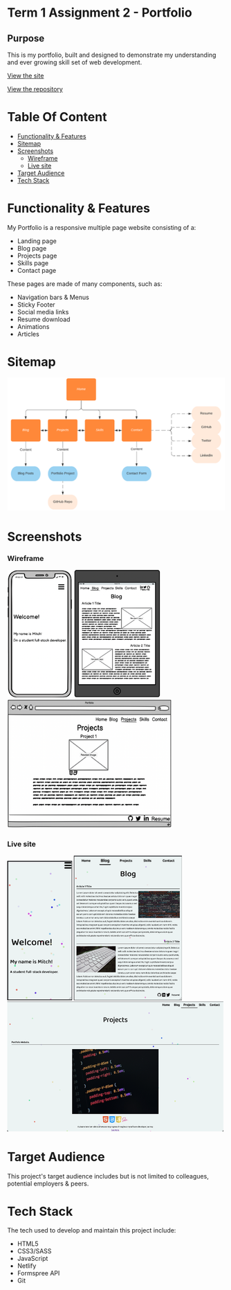 # Term 1 Assignment 2 - Portfolio
 
## Purpose
 
This is my portfolio, built and designed to demonstrate my understanding and ever growing skill set of web development.
 
[View the site](mitchdev.netlify.app/)
 
[View the repository](https://github.com/BroadwayAus/Portfolio)

# Table Of Content
- [Functionality & Features](#Functions)
- [Sitemap](#sitemap)
- [Screenshots](#screenshots)
    - [Wireframe](#wireframe)
    - [Live site](#live-site)
- [Target Audience](#target-audience)
- [Tech Stack](#tech-stack)
 
 
# Functionality & Features  <a name="Functions"></a>
 
My Portfolio is a responsive multiple page website consisting of a:
 
* Landing page
* Blog page
* Projects page
* Skills page
* Contact page
 
These pages are made of many components, such as:
 
* Navigation bars & Menus
* Sticky Footer
* Social media links
* Resume download
* Animations
* Articles
 
# Sitemap
<img alt="Image of portfolio sitemap" src="./docs/Sitemap.png" width="600">
 
# Screenshots
 
### Wireframe
 
<img alt="Image of mobile wireframe" src="./docs/Wireframe_Mobile.png" width="150">
<img alt="Image of tablet wireframe" src="./docs/Wireframe_Tablet.png" width="200">
<img alt="Image of desktop wireframe" src="./docs/Wireframe_Desktop.png" width="380" height="300">
 
### Live site
 
<img alt="Image of mobile view" src="./docs/Live_Mobile.png" width="150">
<img alt="Image of tablet view" src="./docs/Live_Tablet.png" width="250">
<img alt="Image of desktop view" src="./docs/Live_Desktop.png" width="500" height="300">
 
# Target Audience
 
This project's target audience includes but is not limited to colleagues, potential employers & peers.
 
# Tech Stack
 
The tech used to develop and maintain this project include:
 
* HTML5
* CSS3/SASS
* JavaScript
* Netlify
* Formspree API
* Git
